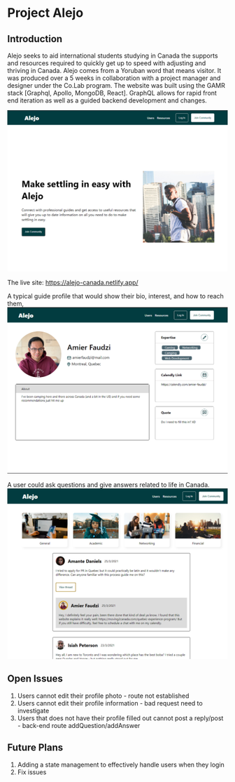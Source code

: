 # Project Alejo

## Introduction
Alejo seeks to aid international students studying in Canada the supports and resources required to quickly get up to speed with adjusting and thriving in Canada. Alejo comes from a Yoruban word that means visitor. It was produced over a 5 weeks in collaboration with a project manager and designer under the Co.Lab program. The website was built using the GAMR stack [Graphql, Apollo, MongoDB, React]. GraphQL allows for rapid front end iteration as well as a guided backend development and changes.

![FrontPage](alejofront.PNG)

The live site: https://alejo-canada.netlify.app/ 

A typical guide profile that would show their bio, interest, and how to reach them,
![UserProfile](alejoprofile.PNG)

A user could ask questions and give answers related to life in Canada.
![QuestionsThread](alejoresources.PNG)

## Open Issues
1. Users cannot edit their profile photo - route not established
2. Users cannot edit their profile information - bad request need to investigate
3. Users that does not have their profile filled out cannot post a reply/post - back-end route addQuestion/addAnswer

## Future Plans
1. Adding a state management to effectively handle users when they login
2. Fix issues